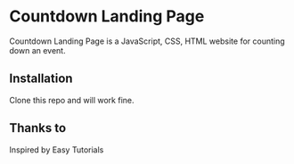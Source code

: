 # Countdown Landing Page

Countdown Landing Page is a JavaScript, CSS, HTML website for counting down an event.

## Installation

Clone this repo and will work fine.

## Thanks to

Inspired by Easy Tutorials
